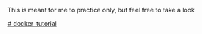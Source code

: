 This is meant for me to practice only, but feel free to take a look

[# docker_tutorial](https://pabllot.github.io/docker_tutorial/)
